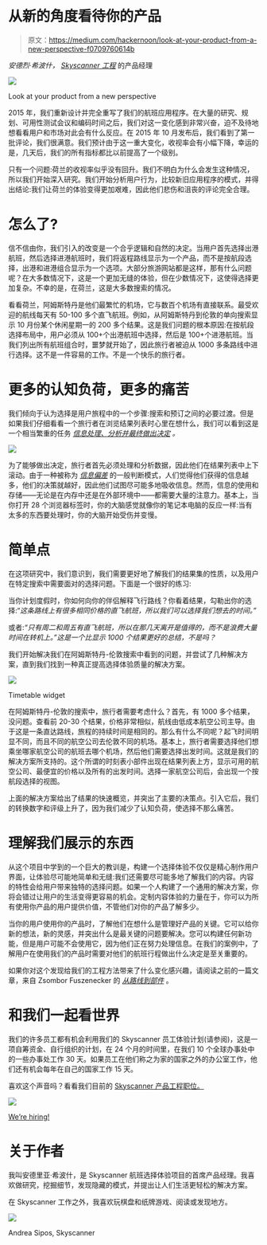 # 从新的角度看待你的产品

> 原文：<https://medium.com/hackernoon/look-at-your-product-from-a-new-perspective-f0709760614b>

*安德烈·希波什，* [*Skyscanner 工程*](https://medium.com/u/401f3b3c958f?source=post_page-----f0709760614b--------------------------------) 的产品经理

![](img/2488adc0a9d96083e331e99902a2874f.png)

Look at your product from a new perspective

2015 年，我们重新设计并完全重写了我们的航班应用程序。在大量的研究、规划、可用性测试会议和编码时间之后，我们对这一变化感到非常兴奋，迫不及待地想看看用户和市场对此会有什么反应。在 2015 年 10 月发布后，我们看到了第一批评论，我们很满意。我们预计由于这一重大变化，收视率会有小幅下降，幸运的是，几天后，我们的所有指标都比以前提高了一个级别。

只有一个问题:荷兰的收视率似乎没有回升。我们不明白为什么会发生这种情况，所以我们开始深入研究。我们开始分析用户行为，比较新旧应用程序的模式，并得出结论:我们让荷兰的体验变得更加艰难，因此他们悲伤和沮丧的评论完全合理。

# 怎么了?

信不信由你，我们引入的改变是一个合乎逻辑和自然的决定。当用户首先选择出港航班，然后选择进港航班时，我们将返程路线显示为一个产品，而不是按航段选择，出港和进港组合显示为一个选项。大部分旅游网站都是这样，那有什么问题呢？在大多数情况下，这是一个更加无缝的体验，但在少数情况下，这使得选择更加复杂。不幸的是，在荷兰，这是大多数搜索的情况。

看看荷兰，阿姆斯特丹是他们最繁忙的机场，它与数百个机场有直接联系。最受欢迎的航线每天有 50-100 多个直飞航班。例如，从阿姆斯特丹到伦敦的单向搜索显示 10 月份某个休闲星期一的 200 多个结果。这是我们问题的根本原因:在按航段选择布局中，用户必须从 100+个出港航班中选择，然后是 100+个进港航班。当我们列出所有航班组合时，噩梦就开始了，因此旅行者被迫从 1000 多条路线中进行选择。这不是一件容易的工作。不是一个快乐的旅行者。

# 更多的认知负荷，更多的痛苦

我们倾向于认为选择是用户旅程中的一个步骤:搜索和预订之间的必要过渡。但是如果我们仔细看看一个旅行者在浏览结果列表时心里在想什么，我们可以看到这是一个相当繁重的任务 [*信息处理、分析并最终做出决定*](https://en.wikipedia.org/wiki/Buyer_decision_process) *。*

![](img/bac70f4d2acd64ed414ccab1d1705e74.png)

为了能够做出决定，旅行者首先必须处理和分析数据，因此他们在结果列表中上下滚动。由于一种被称为 [*信息偏差*](https://en.wikipedia.org/wiki/Information_bias_(psychology)) 的一般判断模式，人们觉得他们获得的信息越多，他们的决策就越好，因此他们试图尽可能多地吸收信息。然而，信息的使用和存储——无论是在内存中还是在外部环境中——都需要大量的注意力。基本上，当你打开 28 个浏览器标签时，你的大脑感觉就像你的笔记本电脑的反应一样:当有太多的东西要处理时，你的大脑开始受伤并变慢。

# 简单点

在这项研究中，我们意识到，我们需要更好地了解我们的结果集的性质，以及用户在特定搜索中需要面对的选择问题。下面是一个很好的练习:

当你计划度假时，你如何向你的伴侣解释飞行路线？你看着结果，勾勒出你的选择:“*这条路线上有很多相同价格的直飞航班，所以我们可以选择我们想去的时间。”*

或者:*“只有周二和周五有直飞航班，所以在那几天离开是值得的，而不是浪费大量时间在转机上。”这是一个比显示 1000 个结果更好的总结，不是吗？*

我们开始解决我们在阿姆斯特丹-伦敦搜索中看到的问题，并尝试了几种解决方案，直到我们找到一种真正提高选择体验质量的解决方案。

![](img/8b5bdf6c43074656415efea7f3adde44.png)

Timetable widget

在阿姆斯特丹-伦敦的搜索中，旅行者需要考虑什么？首先，有 1000 多个结果，没问题。查看前 20-30 个结果，价格非常相似，航线由低成本航空公司主导。由于这是一条直达路线，旅程的持续时间是相同的。那么有什么不同呢？起飞时间明显不同，而且不同的航空公司去伦敦不同的机场。基本上，旅行者需要选择他们想乘坐哪家航空公司的航班去哪个机场，然后他们需要选择出发时间。这就是我们的解决方案所支持的。这个所谓的时刻表小部件出现在结果列表上方，显示可用的航空公司、最便宜的价格以及所有的出发时间。选择一家航空公司后，会出现一个按航段选择的视图。

上面的解决方案给出了结果的快速概览，并突出了主要的决策点。引入它后，我们的转换数字和评级上升了，因为我们减少了认知负荷，使选择不那么痛苦。

# 理解我们展示的东西

从这个项目中学到的一个巨大的教训是，构建一个选择体验不仅仅是精心制作用户界面，让体验尽可能地简单和无缝:我们还需要尽可能多地了解我们的内容。内容的特性会给用户带来独特的选择问题。如果一个人构建了一个通用的解决方案，你将会错过让用户的生活变得更容易的机会。定制内容体验的力量在于，你可以为所有使用你产品的用户提供价值，不管他们对你的产品了解多少。

当你的用户使用你的产品时，了解他们在想什么是管理好产品的关键。它可以给你新的想法，新的灵感，并突出什么是最关键的问题要解决。您可以构建任何新功能，但是用户可能不会使用它，因为他们正在努力处理信息。在我们的案例中，了解用户在使用我们的产品时需要对他们的航班行程做出什么决定是至关重要的。

如果你对这个发现给我们的工程方法带来了什么变化感兴趣，请阅读之前的一篇文章，来自 Zsombor Fuszenecker 的 [*从路线到部件*](/@SkyscannerEng/from-itineraries-to-widgets-9b89ca72fda4) 。

# 和我们一起看世界

我们的许多员工都有机会利用我们的 Skyscanner 员工体验计划(请参阅)，这是一项自筹资金、自行组织的计划，在 24 个月的时间里，在我们 10 个全球办事处中的一些办事处工作 30 天。如果员工在他们称之为家的国家之外的办公室工作，他们还有机会每年在自己的国家工作 15 天。

喜欢这个声音吗？看看我们目前的 [Skyscanner 产品工程职位。](https://www.skyscanner.net/jobs/productengineering/)

![](img/986ea3d9e2542000bd33035721b207c4.png)

[We’re hiring!](https://www.skyscanner.net/jobs/productengineering/)

# 关于作者

我叫安德里亚·希波什，是 Skyscanner 航班选择体验项目的首席产品经理。我喜欢做研究，挖掘细节，发现隐藏的模式，并提出让人们生活更轻松的解决方案。

在 Skyscanner 工作之外，我喜欢玩棋盘和纸牌游戏、阅读或发现地方。

![](img/e870e80de0c3ad8cf9291f08a6cf9d3f.png)

Andrea Sipos, Skyscanner